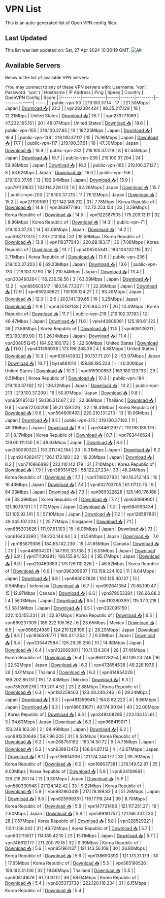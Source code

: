 # VPN List

This is an auto-generated list of Open VPN config files.

## Last Updated

This list was last updated on: Sat, 27 Apr 2024 10:30:19 GMT.
![Alt](https://repobeats.axiom.co/api/embed/186b98318ef1479477931607c1ad7d823f12451f.svg "Repobeats analytics image")

## Available Servers

Below is the list of available VPN servers:

(You may connect to any of these VPN servers with: Username: 'vpn', Password: 'vpn'.)
| Hostname | IP Address | Ping | Speed | Country | OpenVPN Config | Score |
|----------|------------|------|-------|---------|----------------| ----- |
| public-vpn-50 | 219.100.37.14 | 17 | 221.30Mbps | Japan | [Download 📥](./configs/server_0_JP.ovpn) | 22.3 |
| vpn282384424 | 98.35.217.129 | 18 | 12.21Mbps | United States | [Download 📥](./configs/server_1_US.ovpn) | 18.7 |
| vpn273771069 | 47.232.195.161 | 20 | 48.07Mbps | United States | [Download 📥](./configs/server_2_US.ovpn) | 18.6 |
| public-vpn-105 | 219.100.37.85 | 10 | 187.25Mbps | Japan | [Download 📥](./configs/server_3_JP.ovpn) | 18.4 |
| public-vpn-138 | 219.100.37.117 | 15 | 75.99Mbps | Japan | [Download 📥](./configs/server_4_JP.ovpn) | 17.7 |
| public-vpn-117 | 219.100.37.61 | 10 | 47.30Mbps | Japan | [Download 📥](./configs/server_5_JP.ovpn) | 16.9 |
| public-vpn-232 | 219.100.37.219 | 8 | 67.44Mbps | Japan | [Download 📥](./configs/server_6_JP.ovpn) | 16.7 |
| public-vpn-239 | 219.100.37.204 | 24 | 59.98Mbps | Japan | [Download 📥](./configs/server_7_JP.ovpn) | 16.3 |
| public-vpn-165 | 219.100.37.127 | 8 | 53.62Mbps | Japan | [Download 📥](./configs/server_8_JP.ovpn) | 16.0 |
| public-vpn-156 | 219.100.37.95 | 12 | 192.94Mbps | Japan | [Download 📥](./configs/server_9_JP.ovpn) | 15.9 |
| vpn791131832 | 133.114.229.173 | 8 | 92.28Mbps | Japan | [Download 📥](./configs/server_10_JP.ovpn) | 15.7 |
| public-vpn-200 | 219.100.37.213 | 11 | 76.12Mbps | Japan | [Download 📥](./configs/server_11_JP.ovpn) | 15.2 |
| vpn271901051 | 121.142.148.212 | 31 | 7.78Mbps | Korea Republic of | [Download 📥](./configs/server_12_KR.ovpn) | 14.8 |
| vpn383977186 | 112.72.253.154 | 33 | 3.29Mbps | Korea Republic of | [Download 📥](./configs/server_13_KR.ovpn) | 14.5 |
| vpn922387505 | 175.209.13.17 | 32 | 8.86Mbps | Korea Republic of | [Download 📥](./configs/server_14_KR.ovpn) | 14.3 |
| public-vpn-71 | 219.100.37.25 | 14 | 62.06Mbps | Japan | [Download 📥](./configs/server_15_JP.ovpn) | 14.2 |
| vpn363717375 | 1.237.213.104 | 32 | 15.59Mbps | Korea Republic of | [Download 📥](./configs/server_16_KR.ovpn) | 13.8 |
| vpn119377943 | 220.88.183.17 | 36 | 7.08Mbps | Korea Republic of | [Download 📥](./configs/server_17_KR.ovpn) | 13.7 |
| vpn406505341 | 183.108.102.115 | 32 | 2.71Mbps | Korea Republic of | [Download 📥](./configs/server_18_KR.ovpn) | 13.6 |
| public-vpn-236 | 219.100.37.203 | 8 | 69.33Mbps | Japan | [Download 📥](./configs/server_19_JP.ovpn) | 13.6 |
| public-vpn-130 | 219.100.37.90 | 18 | 210.54Mbps | Japan | [Download 📥](./configs/server_20_JP.ovpn) | 13.4 |
| vpn303490264 | 118.236.58.56 | 3 | 63.09Mbps | Japan | [Download 📥](./configs/server_21_JP.ovpn) | 13.2 |
| vpn885603517 | 180.56.77.237 | 11 | 22.09Mbps | Japan | [Download 📥](./configs/server_22_JP.ovpn) | 12.9 |
| vpn859249822 | 119.105.124.27 | 7 | 93.49Mbps | Japan | [Download 📥](./configs/server_23_JP.ovpn) | 12.0 |
| 2i6 | 203.141.139.65 | 19 | 3.25Mbps | Japan | [Download 📥](./configs/server_24_JP.ovpn) | 11.8 |
| vpn425182148 | 220.94.5.217 | 26 | 10.41Mbps | Korea Republic of | [Download 📥](./configs/server_25_KR.ovpn) | 11.7 |
| public-vpn-219 | 219.100.37.183 | 12 | 48.47Mbps | Japan | [Download 📥](./configs/server_26_JP.ovpn) | 11.6 |
| vpn440609061 | 125.190.61.123 | 39 | 21.89Mbps | Korea Republic of | [Download 📥](./configs/server_27_KR.ovpn) | 11.5 |
| vpn609126211 | 153.190.189.90 | 13 | 26.14Mbps | Japan | [Download 📥](./configs/server_28_JP.ovpn) | 11.4 |
| vpn208051245 | 164.92.100.172 | 5 | 22.60Mbps | United States | [Download 📥](./configs/server_29_US.ovpn) | 11.0 |
| vpn431396938 | 173.198.248.39 | 4 | 6.88Mbps | United States | [Download 📥](./configs/server_30_US.ovpn) | 10.9 |
| vpn830143932 | 60.157.71.201 | 2 | 53.97Mbps | Japan | [Download 📥](./configs/server_31_JP.ovpn) | 10.7 |
| byza881010 | 159.89.195.223 | - | 40.00Mbps | United States | [Download 📥](./configs/server_32_US.ovpn) | 10.3 |
| vpn519900653 | 163.180.129.133 | 29 | 6.51Mbps | Korea Republic of | [Download 📥](./configs/server_33_KR.ovpn) | 10.3 |
| public-vpn-184 | 219.100.37.162 | 12 | 106.32Mbps | Japan | [Download 📥](./configs/server_34_JP.ovpn) | 10.2 |
| public-vpn-213 | 219.100.37.200 | 16 | 50.87Mbps | Japan | [Download 📥](./configs/server_35_JP.ovpn) | 9.8 |
| vpn950185132 | 58.136.212.67 | 22 | 32.36Mbps | Thailand | [Download 📥](./configs/server_36_TH.ovpn) | 9.8 |
| vpn672130209 | 59.21.159.226 | 22 | 18.41Mbps | Korea Republic of | [Download 📥](./configs/server_37_KR.ovpn) | 9.6 |
| vpn564606483 | 220.210.131.213 | 13 | 10.06Mbps | Japan | [Download 📥](./configs/server_38_JP.ovpn) | 9.5 |
| public-vpn-215 | 219.100.37.182 | 11 | 49.31Mbps | Japan | [Download 📥](./configs/server_39_JP.ovpn) | 9.5 |
| vpn344612977 | 119.195.185.179 | 31 | 8.17Mbps | Korea Republic of | [Download 📥](./configs/server_40_KR.ovpn) | 8.7 |
| vpn763446624 | 126.60.111.150 | 8 | 49.63Mbps | Japan | [Download 📥](./configs/server_41_JP.ovpn) | 8.3 |
| vpn359090322 | 153.211.142.184 | 20 | 8.31Mbps | Japan | [Download 📥](./configs/server_42_JP.ovpn) | 8.2 |
| vpn934382417 | 126.1.172.160 | 22 | 19.20Mbps | Japan | [Download 📥](./configs/server_43_JP.ovpn) | 8.2 |
| vpn710866893 | 222.110.142.179 | 31 | 7.10Mbps | Korea Republic of | [Download 📥](./configs/server_44_KR.ovpn) | 7.9 |
| vpn389314125 | 58.122.27.234 | 33 | 48.24Mbps | Korea Republic of | [Download 📥](./configs/server_45_KR.ovpn) | 7.7 |
| vpn174802783 | 180.16.212.145 | 10 | 16.43Mbps | Japan | [Download 📥](./configs/server_46_JP.ovpn) | 7.4 |
| vpn632703705 | 61.117.12.75 | 9 | 64.03Mbps | Japan | [Download 📥](./configs/server_47_JP.ovpn) | 7.3 |
| vpn869322628 | 125.140.176.166 | 29 | 33.39Mbps | Korea Republic of | [Download 📥](./configs/server_48_KR.ovpn) | 7.2 |
| vpn630989001 | 121.80.19.101 | 1 | 7.72Mbps | Japan | [Download 📥](./configs/server_49_JP.ovpn) | 7.2 |
| vpn584993434 | 121.105.92.141 | 5 | 57.10Mbps | Japan | [Download 📥](./configs/server_50_JP.ovpn) | 7.2 |
| vpn126587861 | 49.245.107.224 | 1 | 25.77Mbps | Singapore | [Download 📥](./configs/server_51_SG.ovpn) | 7.1 |
| vpn685303626 | 111.97.61.103 | 15 | 6.06Mbps | Japan | [Download 📥](./configs/server_52_JP.ovpn) | 7.1 |
| vpn616433390 | 119.230.144.44 | 3 | 41.54Mbps | Japan | [Download 📥](./configs/server_53_JP.ovpn) | 7.0 |
| vpn185879306 | 184.65.142.230 | 15 | 41.65Mbps | Canada | [Download 📥](./configs/server_54_CA.ovpn) | 7.0 |
| vpn448604201 | 147.192.33.138 | 3 | 8.05Mbps | Japan | [Download 📥](./configs/server_55_JP.ovpn) | 6.9 |
| vpn171130281 | 106.155.94.153 | 4 | 95.17Mbps | Japan | [Download 📥](./configs/server_56_JP.ovpn) | 6.9 |
| vpn210460683 | 175.126.110.226 | - | 46.52Mbps | Korea Republic of | [Download 📥](./configs/server_57_KR.ovpn) | 6.9 |
| vpn396209637 | 113.158.224.102 | 11 | 8.64Mbps | Japan | [Download 📥](./configs/server_58_JP.ovpn) | 6.8 |
| vpn893007828 | 103.125.40.127 | 13 | 8.54Mbps | Indonesia | [Download 📥](./configs/server_59_ID.ovpn) | 6.7 |
| vpn992641384 | 70.68.199.47 | 15 | 12.97Mbps | Canada | [Download 📥](./configs/server_60_CA.ovpn) | 6.6 |
| vpn979053384 | 126.66.88.2 | 4 | 56.18Mbps | Japan | [Download 📥](./configs/server_61_JP.ovpn) | 6.5 |
| vpn110280399 | 115.37.0.218 | 5 | 58.15Mbps | Japan | [Download 📥](./configs/server_62_JP.ovpn) | 6.5 |
| vpn332096150 | 222.100.155.231 | 31 | 32.97Mbps | Korea Republic of | [Download 📥](./configs/server_63_KR.ovpn) | 6.5 |
| vpn669237309 | 189.222.105.162 | 6 | 23.65Mbps | Mexico | [Download 📥](./configs/server_64_MX.ovpn) | 6.5 |
| vpn966624989 | 124.219.128.199 | 2 | 28.20Mbps | Japan | [Download 📥](./configs/server_65_JP.ovpn) | 6.5 |
| vpn856526771 | 180.47.1.254 | 7 | 6.51Mbps | Japan | [Download 📥](./configs/server_66_JP.ovpn) | 6.4 |
| vpn335447584 | 126.29.35.200 | 10 | 14.98Mbps | Japan | [Download 📥](./configs/server_67_JP.ovpn) | 6.4 |
| vpn102069301 | 110.11.134.204 | 28 | 37.46Mbps | Korea Republic of | [Download 📥](./configs/server_68_KR.ovpn) | 6.4 |
| vpn963128254 | 60.139.23.246 | 16 | 22.52Mbps | Japan | [Download 📥](./configs/server_69_JP.ovpn) | 6.3 |
| vpn472654538 | 49.228.197.9 | 26 | 4.01Mbps | Thailand | [Download 📥](./configs/server_70_TH.ovpn) | 6.3 |
| vpn614854229 | 189.202.86.151 | 19 | 12.43Mbps | Mexico | [Download 📥](./configs/server_71_MX.ovpn) | 6.3 |
| vpn735209276 | 119.201.4.52 | 23 | 2.88Mbps | Korea Republic of | [Download 📥](./configs/server_72_KR.ovpn) | 6.3 |
| vpn182259463 | 123.48.246.246 | 6 | 29.24Mbps | Japan | [Download 📥](./configs/server_73_JP.ovpn) | 6.3 |
| vpn481359948 | 154.8.62.222 | 4 | 9.66Mbps | Japan | [Download 📥](./configs/server_74_JP.ovpn) | 6.3 |
| vpn186031671 | 49.174.90.94 | 40 | 22.00Mbps | Korea Republic of | [Download 📥](./configs/server_75_KR.ovpn) | 6.3 |
| vpn349408295 | 223.133.151.61 | 3 | 94.63Mbps | Japan | [Download 📥](./configs/server_76_JP.ovpn) | 6.3 |
| vpn968419071 | 150.249.163.30 | 2 | 94.49Mbps | Japan | [Download 📥](./configs/server_77_JP.ovpn) | 6.2 |
| vpn981200646 | 59.7.96.205 | 31 | 9.52Mbps | Korea Republic of | [Download 📥](./configs/server_78_KR.ovpn) | 6.2 |
| vpn288755162 | 180.14.50.72 | 9 | 4.75Mbps | Japan | [Download 📥](./configs/server_79_JP.ovpn) | 6.2 |
| vpn939813472 | 138.64.87.112 | 4 | 42.07Mbps | Japan | [Download 📥](./configs/server_80_JP.ovpn) | 6.1 |
| vpn736814309 | 121.174.244.177 | 30 | 39.76Mbps | Korea Republic of | [Download 📥](./configs/server_81_KR.ovpn) | 6.0 |
| vpn188637381 | 218.149.52.87 | 25 | 8.03Mbps | Korea Republic of | [Download 📥](./configs/server_82_KR.ovpn) | 5.9 |
| vpn634109661 | 126.218.26.174 | 13 | 9.30Mbps | Japan | [Download 📥](./configs/server_83_JP.ovpn) | 5.9 |
| vpn580330948 | 27.124.142.42 | 33 | 9.22Mbps | Korea Republic of | [Download 📥](./configs/server_84_KR.ovpn) | 5.9 |
| vpn982863419 | 217.178.199.82 | 3 | 51.28Mbps | Japan | [Download 📥](./configs/server_85_JP.ovpn) | 5.8 |
| vpn825599351 | 119.17.119.244 | 39 | 8.70Mbps | Korea Republic of | [Download 📥](./configs/server_86_KR.ovpn) | 5.8 |
| vpn147721466 | 121.117.251.27 | 18 | 2.60Mbps | Japan | [Download 📥](./configs/server_87_JP.ovpn) | 5.8 |
| vpn599181757 | 121.166.237.230 | 28 | 7.57Mbps | Korea Republic of | [Download 📥](./configs/server_88_KR.ovpn) | 5.8 |
| vpn328529221 | 110.11.159.242 | 31 | 46.72Mbps | Korea Republic of | [Download 📥](./configs/server_89_KR.ovpn) | 5.7 |
| vpn602115517 | 114.189.42.10 | 23 | 15.11Mbps | Japan | [Download 📥](./configs/server_90_JP.ovpn) | 5.7 |
| vpn746612177 | 211.200.79.18 | 32 | 9.39Mbps | Korea Republic of | [Download 📥](./configs/server_91_KR.ovpn) | 5.6 |
| vpn851961137 | 121.143.56.109 | 30 | 36.80Mbps | Korea Republic of | [Download 📥](./configs/server_92_KR.ovpn) | 5.6 |
| vpn138690390 | 121.173.31.179 | 30 | 17.65Mbps | Korea Republic of | [Download 📥](./configs/server_93_KR.ovpn) | 5.5 |
| vpn565190526 | 159.192.41.106 | 32 | 19.86Mbps | Thailand | [Download 📥](./configs/server_94_TH.ovpn) | 5.5 |
| vpn508141678 | 61.73.9.112 | 36 | 68.04Mbps | Korea Republic of | [Download 📥](./configs/server_95_KR.ovpn) | 5.4 |
| vpn905373738 | 222.120.118.234 | 31 | 8.15Mbps | Korea Republic of | [Download 📥](./configs/server_96_KR.ovpn) | 5.4 |

